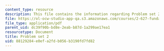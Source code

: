 ```yaml
---
content_type: resource
description: This file contains the information regarding Problem set 2.
file: https://ol-ocw-studio-app-qa.s3.amazonaws.com/courses/2-627-fundamentals-of-photovoltaics-fall-2013/88129284e0efa2fdb056b3190fd7fd82_MIT2_627F13_pset2.pdf
file_type: application/pdf
parent_uid: dc39f90b-bd8e-2eab-b87d-1a299ae17ea1
resourcetype: Document
title: Problem set 2
uid: 88129284-e0ef-a2fd-b056-b3190fd7fd82
---
```

